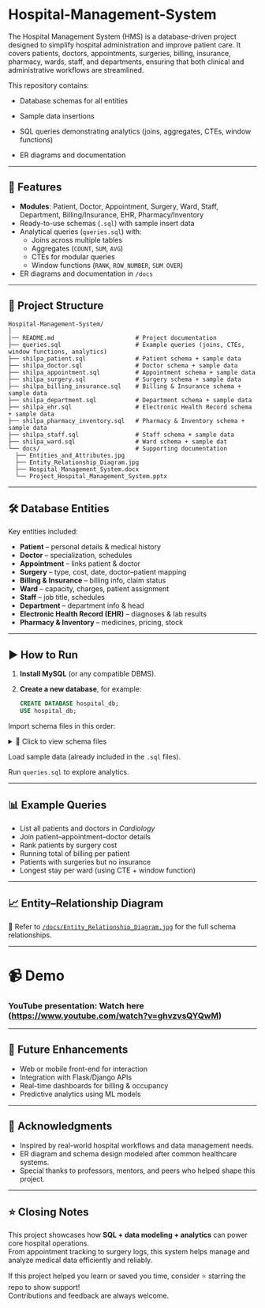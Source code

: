 # Hospital-Management-System
The Hospital Management System (HMS) is a database-driven project designed to simplify hospital administration and improve patient care.
It covers patients, doctors, appointments, surgeries, billing, insurance, pharmacy, wards, staff, and departments, ensuring that both clinical and administrative workflows are streamlined.

This repository contains:

- Database schemas for all entities

- Sample data insertions

- SQL queries demonstrating analytics (joins, aggregates, CTEs, window functions)

- ER diagrams and documentation
---

## 📌 Features

- **Modules**: Patient, Doctor, Appointment, Surgery, Ward, Staff, Department, Billing/Insurance, EHR, Pharmacy/Inventory  
- Ready-to-use schemas (`.sql`) with sample insert data  
- Analytical queries (`queries.sql`) with:
  - Joins across multiple tables  
  - Aggregates (`COUNT`, `SUM`, `AVG`)  
  - CTEs for modular queries  
  - Window functions (`RANK`, `ROW_NUMBER`, `SUM OVER`)  
- ER diagrams and documentation in `/docs`

---

## 📂 Project Structure

```
Hospital-Management-System/
│
|── README.md                       # Project documentation
├── queries.sql                     # Example queries (joins, CTEs, window functions, analytics)
├── shilpa_patient.sql              # Patient schema + sample data
├── shilpa_doctor.sql               # Doctor schema + sample data
├── shilpa_appointment.sql          # Appointment schema + sample data
├── shilpa_surgery.sql              # Surgery schema + sample data
├── shilpa_billing_insurance.sql    # Billing & Insurance schema + sample data
├── shilpa_department.sql           # Department schema + sample data
├── shilpa_ehr.sql                  # Electronic Health Record schema + sample data
├── shilpa_pharmacy_inventory.sql   # Pharmacy & Inventory schema + sample data
├── shilpa_staff.sql                # Staff schema + sample data
├── shilpa_ward.sql                 # Ward schema + sample dat
└── docs/                           # Supporting documentation
  ├── Entities_and_Attributes.jpg 
  ├── Entity_Relationship_Diagram.jpg 
  ├── Hospital_Management_System.docx 
  └── Project_Hospital_Management_System.pptx
```

---

## 🛠️ Database Entities

Key entities included:

- **Patient** – personal details & medical history  
- **Doctor** – specialization, schedules  
- **Appointment** – links patient & doctor  
- **Surgery** – type, cost, date, doctor–patient mapping  
- **Billing & Insurance** – billing info, claim status  
- **Ward** – capacity, charges, patient assignment  
- **Staff** – job title, schedules  
- **Department** – department info & head  
- **Electronic Health Record (EHR)** – diagnoses & lab results  
- **Pharmacy & Inventory** – medicines, pricing, stock

---

## ▶️ How to Run

1. **Install MySQL** (or any compatible DBMS).  

2. **Create a new database**, for example:  
   ```sql
   CREATE DATABASE hospital_db;
   USE hospital_db;

Import schema files in this order:  

<details>
<summary>📂 Click to view schema files</summary>

- `shilpa_patient.sql`  
- `shilpa_doctor.sql`  
- `shilpa_appointment.sql`  
- `shilpa_surgery.sql`  
- `shilpa_billing_insurance.sql`  
- `shilpa_department.sql`  
- `shilpa_ehr.sql`  
- `shilpa_pharmacy_inventory.sql`  
- `shilpa_staff.sql`  
- `shilpa_ward.sql`  

</details>

Load sample data (already included in the `.sql` files).  

Run `queries.sql` to explore analytics.  

---

## 📊 Example Queries  

- List all patients and doctors in *Cardiology*  
- Join patient–appointment–doctor details  
- Rank patients by surgery cost  
- Running total of billing per patient  
- Patients with surgeries but no insurance  
- Longest stay per ward (using CTE + window function)

---

## 📈 Entity–Relationship Diagram    

📌 Refer to [`/docs/Entity_Relationship_Diagram.jpg`](docs/Entity_Relationship_Diagram.jpg) for the full schema relationships.  

---

# 📹 Demo

### YouTube presentation: Watch here (https://www.youtube.com/watch?v=ghvzvsQYQwM)

---

## 🚀 Future Enhancements  

- Web or mobile front-end for interaction  
- Integration with Flask/Django APIs  
- Real-time dashboards for billing & occupancy  
- Predictive analytics using ML models
  
---

## 🙌 Acknowledgments  
- Inspired by real-world hospital workflows and data management needs.  
- ER diagram and schema design modeled after common healthcare systems.  
- Special thanks to professors, mentors, and peers who helped shape this project.

---

## ⭐ Closing Notes  
This project showcases how **SQL + data modeling + analytics** can power core hospital operations.  
From appointment tracking to surgery logs, this system helps manage and analyze medical data efficiently and reliably.

If this project helped you learn or saved you time, consider ⭐ starring the repo to show support!  
Contributions and feedback are always welcome.
